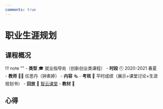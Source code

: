 ```yaml
---
comments: true
---
```


# 职业生涯规划

## 课程概况
!!! note ""
    - **类型** 🎓 就业指导处（创新创业类课程）
    - **时段** 🕙 2020-2021 春夏
    - **教师** 🧑‍🏫 任思丹（钟素婷）
    - **内容** 🗞️ 
    - **考核** 📝 平时成绩（展示+课堂讨论+生涯规划书）
    - **回放** 🔗 [智云课堂]()
    - **教材** 📙 

## 心得